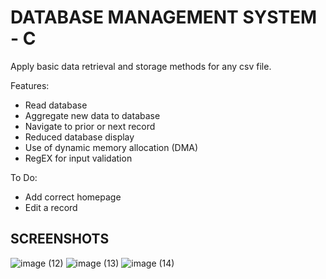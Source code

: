 # DATABASE MANAGEMENT SYSTEM - C 

Apply basic data retrieval and storage methods for any csv file.

Features:
- Read database
- Aggregate new data to database
- Navigate to prior or next record
- Reduced database display
- Use of dynamic memory allocation (DMA)
- RegEX for input validation

To Do:
- Add correct homepage
- Edit a record 

## SCREENSHOTS

![image (12)](https://github.com/javidsegura/database_c/assets/129964070/8c39c3fe-971c-4635-9a04-7223cd588bc2)
![image (13)](https://github.com/javidsegura/database_c/assets/129964070/ed93b094-c655-4a97-9d9d-9e43ced047b5)
![image (14)](https://github.com/javidsegura/database_c/assets/129964070/ffbf0d3a-927e-4cae-9a8e-da0791e5287b)
